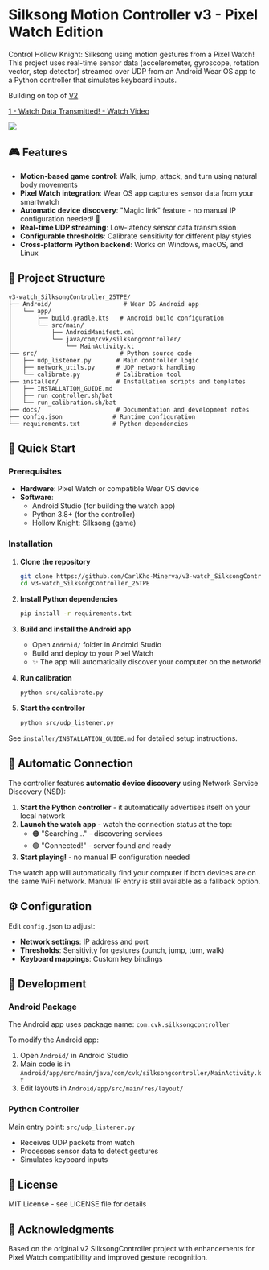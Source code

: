 # Silksong Motion Controller v3 - Pixel Watch Edition

Control Hollow Knight: Silksong using motion gestures from a Pixel Watch! This project uses real-time sensor data (accelerometer, gyroscope, rotation vector, step detector) streamed over UDP from an Android Wear OS app to a Python controller that simulates keyboard inputs.

Building on top of [V2](https://github.com/CarlKho-Minerva/v2_SilksongController_25TPE)

<div>
    <a href="https://www.loom.com/share/175721940a354cb98fe0ec2a13e2bddf">
      <p>1 - Watch Data Transmitted! - Watch Video</p>
    </a>
    <a href="https://www.loom.com/share/175721940a354cb98fe0ec2a13e2bddf">
      <img style="max-width:300px;" src="https://cdn.loom.com/sessions/thumbnails/175721940a354cb98fe0ec2a13e2bddf-3d20da5d3c764dc4-full-play.gif">
    </a>
  </div>

## 🎮 Features

- **Motion-based game control**: Walk, jump, attack, and turn using natural body movements
- **Pixel Watch integration**: Wear OS app captures sensor data from your smartwatch
- **Automatic device discovery**: "Magic link" feature - no manual IP configuration needed! 🎯
- **Real-time UDP streaming**: Low-latency sensor data transmission
- **Configurable thresholds**: Calibrate sensitivity for different play styles
- **Cross-platform Python backend**: Works on Windows, macOS, and Linux

## 📁 Project Structure

```text
v3-watch_SilksongController_25TPE/
├── Android/                    # Wear OS Android app
│   └── app/
│       ├── build.gradle.kts   # Android build configuration
│       └── src/main/
│           ├── AndroidManifest.xml
│           └── java/com/cvk/silksongcontroller/
│               └── MainActivity.kt
├── src/                       # Python source code
│   ├── udp_listener.py       # Main controller logic
│   ├── network_utils.py      # UDP network handling
│   └── calibrate.py          # Calibration tool
├── installer/                # Installation scripts and templates
│   ├── INSTALLATION_GUIDE.md
│   ├── run_controller.sh/bat
│   └── run_calibration.sh/bat
├── docs/                     # Documentation and development notes
├── config.json              # Runtime configuration
└── requirements.txt         # Python dependencies
```

## 🚀 Quick Start

### Prerequisites

- **Hardware**: Pixel Watch or compatible Wear OS device
- **Software**:
  - Android Studio (for building the watch app)
  - Python 3.8+ (for the controller)
  - Hollow Knight: Silksong (game)

### Installation

1. **Clone the repository**

   ```bash
   git clone https://github.com/CarlKho-Minerva/v3-watch_SilksongController_25TPE.git
   cd v3-watch_SilksongController_25TPE
   ```

2. **Install Python dependencies**

   ```bash
   pip install -r requirements.txt
   ```

3. **Build and install the Android app**
   - Open `Android/` folder in Android Studio
   - Build and deploy to your Pixel Watch
   - ✨ The app will automatically discover your computer on the network!

4. **Run calibration**

   ```bash
   python src/calibrate.py
   ```

5. **Start the controller**

   ```bash
   python src/udp_listener.py
   ```

See `installer/INSTALLATION_GUIDE.md` for detailed setup instructions.

## 🌟 Automatic Connection

The controller features **automatic device discovery** using Network Service Discovery (NSD):

1. **Start the Python controller** - it automatically advertises itself on your local network
2. **Launch the watch app** - watch the connection status at the top:
   - 🟠 "Searching..." - discovering services
   - 🟢 "Connected!" - server found and ready
3. **Start playing!** - no manual IP configuration needed

The watch app will automatically find your computer if both devices are on the same WiFi network. Manual IP entry is still available as a fallback option.

## ⚙️ Configuration

Edit `config.json` to adjust:

- **Network settings**: IP address and port
- **Thresholds**: Sensitivity for gestures (punch, jump, turn, walk)
- **Keyboard mappings**: Custom key bindings

## 🔧 Development

### Android Package

The Android app uses package name: `com.cvk.silksongcontroller`

To modify the Android app:

1. Open `Android/` in Android Studio
2. Main code is in `Android/app/src/main/java/com/cvk/silksongcontroller/MainActivity.kt`
3. Edit layouts in `Android/app/src/main/res/layout/`

### Python Controller

Main entry point: `src/udp_listener.py`

- Receives UDP packets from watch
- Processes sensor data to detect gestures
- Simulates keyboard inputs

## 📝 License

MIT License - see LICENSE file for details

## 🙏 Acknowledgments

Based on the original v2 SilksongController project with enhancements for Pixel Watch compatibility and improved gesture recognition.
